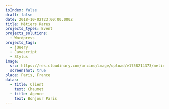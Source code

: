 ```yaml
---
isIndex: false
draft: false
date: 2018-10-02T23:00:00.000Z
title: Métiers Rares
projects_types: Event
projects_solutions:
  - Wordpress
projects_tags:
  - jQuery
  - Javascript
  - Stylus
image:
  src: https://res.cloudinary.com/uncinq/image/upload/v1758214373/metiersrares_ip2tgz.png
  screenshot: true
place: Paris, France
datas:
  - title: Client
    text: Chaumet
  - title: Agence
    text: Bonjour Paris
---
```

